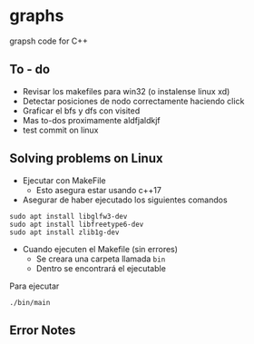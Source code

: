 # graphs
grapsh code for C++

## To - do

- Revisar los makefiles para win32 (o instalense linux xd)
- Detectar posiciones de nodo correctamente haciendo click
- Graficar el bfs y dfs con visited
- Mas to-dos proximamente aldfjaldkjf
- test commit on linux

## Solving problems on Linux

- Ejecutar con MakeFile
    - Esto asegura estar usando c++17
- Asegurar de haber ejecutado los siguientes comandos
```
sudo apt install libglfw3-dev
sudo apt install libfreetype6-dev
sudo apt install zlib1g-dev
```

- Cuando ejecuten el Makefile (sin errores)
    - Se creara una carpeta llamada `bin`
    - Dentro se encontrará el ejecutable

Para ejecutar
```
./bin/main
```

## Error Notes

